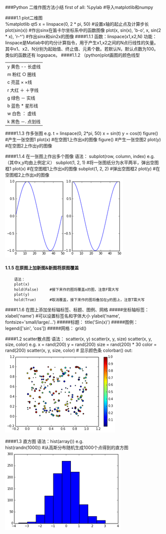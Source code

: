 ###Python 二维作图方法小结
    first of all:
     %pylab     #导入matplotlib和numpy

####1.1 plot二维图    
    %matplotlib qt5
    x = linspace(0, 2 * pi, 50)    #设置x轴的起止点及计算步长
    plot(sin(x))             #作出sinx在笛卡尔坐标系中的函数图像
    plot(x, sin(x), 'b-o', x, sin(2 * x), 'r-^')    #作出sinx和sin2x的图像
####1.1.1 
   函数：linspace(x1,x2,N)
   功能：linspace是Matlab中的均分计算指令，用于产生x1,x2之间的N点行线性的矢量。
  其中x1、x2、N分别为起始值、终止值、元素个数。若默认N，默认点数为100。
 类似的函数还有 logspace。
####1.1.2 （python)plot画图的颜色线型
<table>
        <tr>
                <td>
                        y         黄色            --           长虚线
                </td>
        </tr>
        <tr>
                <td>
                        m        粉红             ○            圈线   
                </td>
        </tr>
        <tr>
                <td>
                        c         亮蓝             ×            ×线    
                </td>
        </tr>
        <tr>
                <td>
                        r          大红            ＋          ＋字线 
                </td>
        </tr>
        <tr>
                <td>
                        g         绿色             －           实线    
                </td>
        </tr>
        <tr>
                <td>
                        b         蓝色             *            星形线
                </td>
        </tr>
        <tr>
                <td>
                        w         白色             ：           虚线    
                </td>
        </tr>
        <tr>
                <td>
                        k         黑色            －.          点划线
                </td>
        </tr>
</table>
####1.1.3 作多张图
       e.g.
       t = linspace(0, 2*pi, 50)
       x = sin(t)
       y = cos(t)
       figure()     #产生一张空图1
       plot(x)      #在空图1上作出x的图像
       figure()     #产生一张空图2
       plot(y)      #在空图2上作出y的图像

####1.1.4 在一张图上作出多个图像
       语法：
       subplot(row, column, index)
       e.g.（其中x,y均由上例定义）
       subplot(1, 2, 1)    #将一张图纸分为水平两半，弹出空图框1
       plot(x)             #在空图框1上作出x的图像
       subplot(1, 2, 2)    #弹出空图框2
       plot(y)             #在空图框2上作出x的图像
![多图](https://raw.githubusercontent.com/luokaifa-whu/computationalphysics_N2014301580293/master/Chapter_1-homework_4/%E5%A4%9A%E5%9B%BE.png)


#### 1.1.5 在原图上加新图&新图将原图覆盖
        语法：
        plot(x)
        hold(False)     #接下来作的图将覆盖x的图，注意F需大写
        plot(y)         
        hold(True)      #取消覆盖，接下来作的图将叠加在y的图上，注意T需大写   

####1.1.6 在图上添加坐标轴标签、标题、图例、网格
 #####坐标轴标签：
         xlabel('name')    #可以设置标签名和字体大小
         ylabel('name', fontsize='small/large/...')
#####标题：
    title('Sin(x)')
#####图例：         
     legend(['sin', 'cos'])
#####网格：
     grid()

####1.2 scatter散点图
     语法：
     scatter(x, y)
     scatter(x, y, size)
     scatter(x, y, size, color)
     e.g.
     x = rand(200)
     y = rand(200)
     size = rand(200) * 30
     color = rand(200)
     scatter(x, y, size, color)     # 显示颜色条
     colorbar()
     out:
![散点图](https://raw.githubusercontent.com/luokaifa-whu/computationalphysics_N2014301580293/master/Chapter_1-homework_4/%E6%95%A3%E7%82%B9%E5%9B%BE.png)

####1.3 直方图
     语法：hist(array())
     e.g.<br/>
     hist(randn(1000))   #从高斯分布随机生成1000个点得到的直方图
![直方图](https://raw.githubusercontent.com/luokaifa-whu/computationalphysics_N2014301580293/master/Chapter_1-homework_4/%E7%9B%B4%E6%96%B9%E5%9B%BE.png)
   
